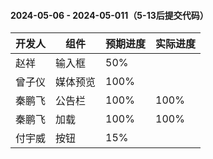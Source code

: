 #### 2024-05-06 - 2024-05-011（5-13后提交代码） 
|开发人	|组件		|预期进度	|实际进度	|
| ---	| ---		| ---		|---		|
|赵祥	| 输入框		|50%		|			|
|曾子仪	| 媒体预览	|100%		|			|
|秦鹏飞	| 公告栏		|100%		|100%		|
|秦鹏飞	| 加载		|100%		|100%		|
|付宇威	| 按钮		|15%		|			|